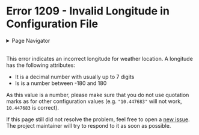 # Error 1209 - Invalid Longitude in Configuration File

<details>
<summary>Page Navigator</summary>
<ul style="list-style: '▶  '"><li><a href="../">Main Page</a></li>
<li><a href="../errors">Error Pages</a></li>
<li><a href="https://github.com/smolinde/iot-dashboard/issues">Other Issues</a></li></ul>
</details><br>

This error indicates an incorrect longitude for weather location. A longitude has the following attributes:

- It is a decimal number with usually up to 7 digits
- Is is a number between -180 and 180

As this value is a number, please make sure that you do not use quotation marks as for other configuration values (e.g. `"10.447683"` will not work, `10.447683` is correct).

If this page still did not resolve the problem, feel free to open a [new issue](https://github.com/smolinde/iot-dashboard/issues/new?template=BLANK_ISSUE). The project maintainer will try to respond to it as soon as possible.